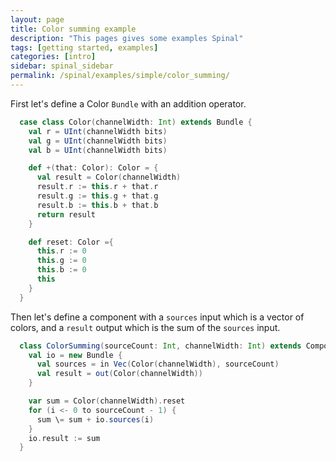 ```yaml
---
layout: page
title: Color summing example
description: "This pages gives some examples Spinal"
tags: [getting started, examples]
categories: [intro]
sidebar: spinal_sidebar
permalink: /spinal/examples/simple/color_summing/
---
```




First let's define a Color `Bundle` with an addition operator.

```scala
  case class Color(channelWidth: Int) extends Bundle {
    val r = UInt(channelWidth bits)
    val g = UInt(channelWidth bits)
    val b = UInt(channelWidth bits)

    def +(that: Color): Color = {
      val result = Color(channelWidth)
      result.r := this.r + that.r
      result.g := this.g + that.g
      result.b := this.b + that.b
      return result
    }

    def reset: Color ={
      this.r := 0
      this.g := 0
      this.b := 0
      this
    }
  }
```

Then let's define a component with a `sources` input which is a vector of colors, and a `result` output which is the sum of the `sources` input.

```scala
  class ColorSumming(sourceCount: Int, channelWidth: Int) extends Component {
    val io = new Bundle {
      val sources = in Vec(Color(channelWidth), sourceCount)
      val result = out(Color(channelWidth))
    }

    var sum = Color(channelWidth).reset
    for (i <- 0 to sourceCount - 1) {
      sum \= sum + io.sources(i)
    }
    io.result := sum
  }

```
